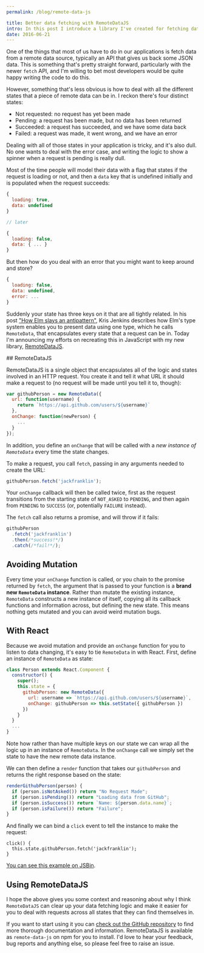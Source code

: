 ```yaml
---
permalink: /blog/remote-data-js

title: Better data fetching with RemoteDataJS
intro: In this post I introduce a library I've created for fetching data from APIs called RemoteDataJS.
date: 2016-06-21
---
```


One of the things that most of us have to do in our applications is fetch data from a remote data source, typically an API that gives us back some JSON data. This is something that's pretty straight forward, particularly with the newer `fetch` API, and I'm willing to bet most developers would be quite happy writing the code to do this.

However, something that's less obvious is how to deal with all the different states that a piece of remote data can be in. I reckon there's four distinct states:

* Not requested: no request has yet been made
* Pending: a request has been made, but no data has been returned
* Succeeded: a request has succeeded, and we have some data back
* Failed: a request was made, it went wrong, and we have an error

Dealing with all of those states in your application is tricky, and it's also dull. No one wants to deal with the error case, and writing the logic to show a spinner when a request is pending is really dull.

Most of the time people will model their data with a flag that states if the request is loading or not, and then a `data` key that is undefined initially and is populated when the request succeeds:

```js
{
  loading: true,
  data: undefined
}

// later

{
  loading: false,
  data: { ... }
}
```

But then how do you deal with an error that you might want to keep around and store?

```js
{
  loading: false,
  data: undefined,
  error: ...
}
```

Suddenly your state has three keys on it that are all tightly related. In his post ["How Elm slays an antipattern"](http://blog.jenkster.com/2016/06/how-elm-slays-a-ui-antipattern.html), Kris Jenkins describes how Elm's type system enables you to present data using one type, which he calls `RemoteData`, that encapsulates every state that a request can be in. Today I'm announcing my efforts on recreating this in JavaScript with my new library, [RemoteDataJS](https://github.com/jackfranklin/remote-data-js).

## RemoteDataJS

RemoteDataJS is a single object that encapsulates all of the logic and states involved in an HTTP request. You create it and tell it what URL it should make a request to (no request will be made until you tell it to, though):

```js
var githubPerson = new RemoteData({
  url: function(username) {
    return `https://api.github.com/users/${username}`
  },
  onChange: function(newPerson) {
    ...
  }
});
```

In addition, you define an `onChange` that will be called with a _new instance of `RemoteData`_ every time the state changes.

To make a request, you call `fetch`, passing in any arguments needed to create the URL:

```js
githubPerson.fetch('jackfranklin');
```

Your `onChange` callback will then be called twice, first as the request transitions from the starting state of `NOT_ASKED` to `PENDING`, and then again from `PENDING` to `SUCCESS` (or, potentially `FAILURE` instead).

The `fetch` call also returns a promise, and will throw if it fails:

```js
githubPerson
  .fetch('jackfranklin')
  .then(/*success!*/)
  .catch(/*fail!*/);
```

## Avoiding Mutation

Every time your `onChange` function is called, or you chain to the promise returned by `fetch`, the argument that is passed to your function is a **brand new `RemoteData` instance**. Rather than mutate the existing instance, `RemoteData` constructs a new instance of itself, copying all its callback functions and information across, but defining the new state. This means nothing gets mutated and you can avoid weird mutation bugs.

## With React

Because we avoid mutation and provide an `onChange` function for you to listen to data changing, it's easy to tie `RemoteData` in with React. First, define an instance of `RemoteData` as state:

```js
class Person extends React.Component {
  constructor() {
    super();
    this.state = {
      githubPerson: new RemoteData({
        url: username => `https://api.github.com/users/${username}`,
        onChange: githubPerson => this.setState({ githubPerson })
      })
    }
  }
  ...
}
```

Note how rather than have multiple keys on our state we can wrap all the logic up in an instance of `RemoteData`. In the `onChange` call we simply set the state to have the new remote data instance.

We can then define a `render` function that takes our `githubPerson` and returns the right response based on the state:

```js
renderGithubPerson(person) {
  if (person.isNotAsked()) return "No Request Made";
  if (person.isPending()) return "Loading data from GitHub";
  if (person.isSuccess()) return `Name: ${person.data.name}`;
  if (person.isFailure()) return "Failure";
}
```

And finally we can bind a `click` event to tell the instance to make the request:

```
click() {
  this.state.githubPerson.fetch('jackfranklin');
}
```

[You can see this example on JSBin](http://jsbin.com/yefuwapuja/1/edit?js,output).

## Using RemoteDataJS

I hope the above gives you some context and reasoning about why I think `RemoteDataJS` can clear up your data fetching logic and make it easier for you to deal with requests across all states that they can find themselves in.

If you want to start using it you can [check out the GitHub repository](https://github.com/jackfranklin/remote-data-js) to find more thorough documentation and information. RemoteDataJS is available as `remote-data-js` on npm for you to install. I'd love to hear your feedback, bug reports and anything else, so please feel free to raise an issue.
